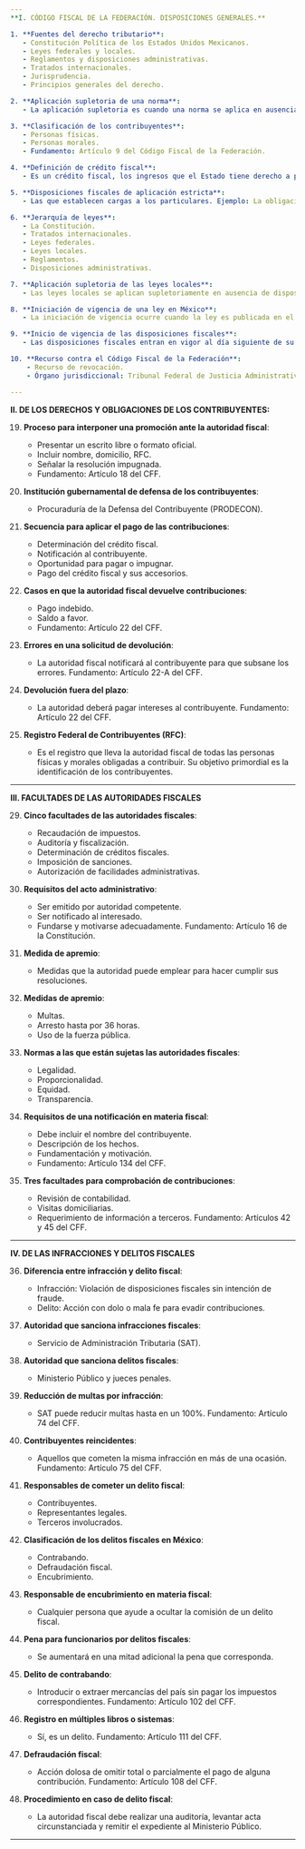```yaml
---
**I. CÓDIGO FISCAL DE LA FEDERACIÓN. DISPOSICIONES GENERALES.**

1. **Fuentes del derecho tributario**:
   - Constitución Política de los Estados Unidos Mexicanos.
   - Leyes federales y locales.
   - Reglamentos y disposiciones administrativas.
   - Tratados internacionales.
   - Jurisprudencia.
   - Principios generales del derecho.

2. **Aplicación supletoria de una norma**:
   - La aplicación supletoria es cuando una norma se aplica en ausencia de una disposición específica en la ley principal. Ejemplo: La Ley Federal del Trabajo se aplica supletoriamente en materia tributaria en aspectos laborales no cubiertos por el CFF.

3. **Clasificación de los contribuyentes**:
   - Personas físicas.
   - Personas morales.
   - Fundamento: Artículo 9 del Código Fiscal de la Federación.

4. **Definición de crédito fiscal**:
   - Es un crédito fiscal, los ingresos que el Estado tiene derecho a percibir de los contribuyentes. Fundamento: Artículo 4 del Código Fiscal de la Federación.

5. **Disposiciones fiscales de aplicación estricta**:
   - Las que establecen cargas a los particulares. Ejemplo: La obligación de pago de impuestos.

6. **Jerarquía de leyes**:
   - La Constitución.
   - Tratados internacionales.
   - Leyes federales.
   - Leyes locales.
   - Reglamentos.
   - Disposiciones administrativas.

7. **Aplicación supletoria de las leyes locales**:
   - Las leyes locales se aplican supletoriamente en ausencia de disposiciones federales específicas.

8. **Iniciación de vigencia de una ley en México**:
   - La iniciación de vigencia ocurre cuando la ley es publicada en el Diario Oficial de la Federación y empieza a regir al día siguiente o en la fecha que se indique en la propia ley.

9. **Inicio de vigencia de las disposiciones fiscales**:
   - Las disposiciones fiscales entran en vigor al día siguiente de su publicación en el Diario Oficial de la Federación, salvo que en ellas se establezca una fecha distinta. Fundamento: Artículo 3 del CFF.

10. **Recurso contra el Código Fiscal de la Federación**:
    - Recurso de revocación.
    - Órgano jurisdiccional: Tribunal Federal de Justicia Administrativa.

---
```


**II. DE LOS DERECHOS Y OBLIGACIONES DE LOS CONTRIBUYENTES:**

19. **Proceso para interponer una promoción ante la autoridad fiscal**:
    - Presentar un escrito libre o formato oficial.
    - Incluir nombre, domicilio, RFC.
    - Señalar la resolución impugnada.
    - Fundamento: Artículo 18 del CFF.

20. **Institución gubernamental de defensa de los contribuyentes**:
    - Procuraduría de la Defensa del Contribuyente (PRODECON).

21. **Secuencia para aplicar el pago de las contribuciones**:
    - Determinación del crédito fiscal.
    - Notificación al contribuyente.
    - Oportunidad para pagar o impugnar.
    - Pago del crédito fiscal y sus accesorios.

22. **Casos en que la autoridad fiscal devuelve contribuciones**:
    - Pago indebido.
    - Saldo a favor.
    - Fundamento: Artículo 22 del CFF.

23. **Errores en una solicitud de devolución**:
    - La autoridad fiscal notificará al contribuyente para que subsane los errores. Fundamento: Artículo 22-A del CFF.

24. **Devolución fuera del plazo**:
    - La autoridad deberá pagar intereses al contribuyente. Fundamento: Artículo 22 del CFF.

25. **Registro Federal de Contribuyentes (RFC)**:
    - Es el registro que lleva la autoridad fiscal de todas las personas físicas y morales obligadas a contribuir. Su objetivo primordial es la identificación de los contribuyentes.

---

**III. FACULTADES DE LAS AUTORIDADES FISCALES**

29. **Cinco facultades de las autoridades fiscales**:
    - Recaudación de impuestos.
    - Auditoría y fiscalización.
    - Determinación de créditos fiscales.
    - Imposición de sanciones.
    - Autorización de facilidades administrativas.

30. **Requisitos del acto administrativo**:
    - Ser emitido por autoridad competente.
    - Ser notificado al interesado.
    - Fundarse y motivarse adecuadamente. Fundamento: Artículo 16 de la Constitución.

31. **Medida de apremio**:
    - Medidas que la autoridad puede emplear para hacer cumplir sus resoluciones.

32. **Medidas de apremio**:
    - Multas.
    - Arresto hasta por 36 horas.
    - Uso de la fuerza pública.

33. **Normas a las que están sujetas las autoridades fiscales**:
    - Legalidad.
    - Proporcionalidad.
    - Equidad.
    - Transparencia.

34. **Requisitos de una notificación en materia fiscal**:
    - Debe incluir el nombre del contribuyente.
    - Descripción de los hechos.
    - Fundamentación y motivación.
    - Fundamento: Artículo 134 del CFF.

35. **Tres facultades para comprobación de contribuciones**:
    - Revisión de contabilidad.
    - Visitas domiciliarias.
    - Requerimiento de información a terceros. Fundamento: Artículos 42 y 45 del CFF.

---

**IV. DE LAS INFRACCIONES Y DELITOS FISCALES**

36. **Diferencia entre infracción y delito fiscal**:
    - Infracción: Violación de disposiciones fiscales sin intención de fraude.
    - Delito: Acción con dolo o mala fe para evadir contribuciones.

37. **Autoridad que sanciona infracciones fiscales**:
    - Servicio de Administración Tributaria (SAT).

38. **Autoridad que sanciona delitos fiscales**:
    - Ministerio Público y jueces penales.

39. **Reducción de multas por infracción**:
    - SAT puede reducir multas hasta en un 100%. Fundamento: Artículo 74 del CFF.

40. **Contribuyentes reincidentes**:
    - Aquellos que cometen la misma infracción en más de una ocasión. Fundamento: Artículo 75 del CFF.

41. **Responsables de cometer un delito fiscal**:
    - Contribuyentes.
    - Representantes legales.
    - Terceros involucrados.

42. **Clasificación de los delitos fiscales en México**:
    - Contrabando.
    - Defraudación fiscal.
    - Encubrimiento.

43. **Responsable de encubrimiento en materia fiscal**:
    - Cualquier persona que ayude a ocultar la comisión de un delito fiscal.

44. **Pena para funcionarios por delitos fiscales**:
    - Se aumentará en una mitad adicional la pena que corresponda.

45. **Delito de contrabando**:
    - Introducir o extraer mercancías del país sin pagar los impuestos correspondientes. Fundamento: Artículo 102 del CFF.

46. **Registro en múltiples libros o sistemas**:
    - Sí, es un delito. Fundamento: Artículo 111 del CFF.

47. **Defraudación fiscal**:
    - Acción dolosa de omitir total o parcialmente el pago de alguna contribución. Fundamento: Artículo 108 del CFF.

48. **Procedimiento en caso de delito fiscal**:
    - La autoridad fiscal debe realizar una auditoría, levantar acta circunstanciada y remitir el expediente al Ministerio Público.

---
